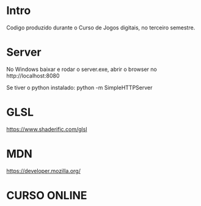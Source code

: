 # Intro

Codigo produzido durante o Curso de Jogos digitais, no terceiro semestre.

# Server

No Windows baixar e rodar o server.exe, abrir o browser no http://localhost:8080

Se tiver o python instalado: 
python -m SimpleHTTPServer

# GLSL
https://www.shaderific.com/glsl

# MDN
https://developer.mozilla.org/

# CURSO ONLINE
